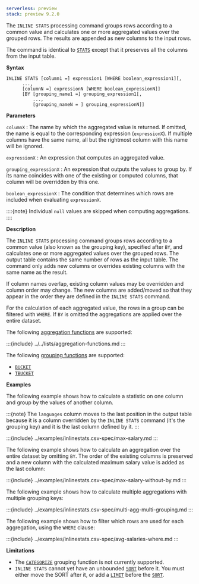 ```yaml {applies_to}
serverless: preview
stack: preview 9.2.0
```

The `INLINE STATS` processing command groups rows according to a common value
and calculates one or more aggregated values over the grouped rows. The results
are appended as new columns to the input rows.

The command is identical to [`STATS`](/reference/query-languages/esql/commands/stats-by.md) except that it preserves all the columns from the input table.

**Syntax**

```esql
INLINE STATS [column1 =] expression1 [WHERE boolean_expression1][,
      ...,
      [columnN =] expressionN [WHERE boolean_expressionN]]
      [BY [grouping_name1 =] grouping_expression1[,
          ...,
          [grouping_nameN = ] grouping_expressionN]]
```

**Parameters**

`columnX`
:   The name by which the aggregated value is returned. If omitted, the name is
    equal to the corresponding expression (`expressionX`).
    If multiple columns have the same name, all but the rightmost column with this
    name will be ignored.

`expressionX`
:   An expression that computes an aggregated value.

`grouping_expressionX`
:   An expression that outputs the values to group by.
    If its name coincides with one of the existing or computed columns, that column will be overridden by this one.

`boolean_expressionX`
:   The condition that determines which rows are included when evaluating `expressionX`.

::::{note}
Individual `null` values are skipped when computing aggregations.
::::


**Description**

The `INLINE STATS` processing command groups rows according to a common value
(also known as the grouping key), specified after `BY`, and calculates one or more
aggregated values over the grouped rows. The output table contains the same
number of rows as the input table. The command only adds new columns or overrides
existing columns with the same name as the result.

If column names overlap, existing column values may be overridden and column order
may change. The new columns are added/moved so that they appear in the order
they are defined in the `INLINE STATS` command.

For the calculation of each aggregated value, the rows in a group can be filtered with
`WHERE`. If `BY` is omitted the aggregations are applied over the entire dataset.

The following [aggregation functions](/reference/query-languages/esql/functions-operators/aggregation-functions.md) are supported:

:::{include} ../../lists/aggregation-functions.md
:::

The following [grouping functions](/reference/query-languages/esql/functions-operators/grouping-functions.md) are supported:

* [`BUCKET`](/reference/query-languages/esql/functions-operators/grouping-functions.md#esql-bucket)
* [`TBUCKET`](/reference/query-languages/esql/functions-operators/grouping-functions.md#esql-tbucket)


**Examples**

The following example shows how to calculate a statistic on one column and group
by the values of another column.

:::{note}
The `languages` column moves to the last position in the output table because it is
a column overridden by the `INLINE STATS` command (it's the grouping key) and it is the last column defined by it.
:::

:::{include} ../examples/inlinestats.csv-spec/max-salary.md
:::

The following example shows how to calculate an aggregation over the entire dataset
by omitting `BY`. The order of the existing columns is preserved and a new column
with the calculated maximum salary value is added as the last column:

:::{include} ../examples/inlinestats.csv-spec/max-salary-without-by.md
:::

The following example shows how to calculate multiple aggregations with multiple grouping keys:

:::{include} ../examples/inlinestats.csv-spec/multi-agg-multi-grouping.md
:::

The following example shows how to filter which rows are used for each aggregation, using the `WHERE` clause:

:::{include} ../examples/inlinestats.csv-spec/avg-salaries-where.md
:::


**Limitations**

- The [`CATEGORIZE`](/reference/query-languages/esql/functions-operators/grouping-functions.md#esql-categorize) grouping function is not currently supported.
- `INLINE STATS` cannot yet have an unbounded [`SORT`](/reference/query-languages/esql/commands/sort.md) before it.
You must either move the SORT after it, or add a [`LIMIT`](/reference/query-languages/esql/commands/limit.md) before the [`SORT`](/reference/query-languages/esql/commands/sort.md).
